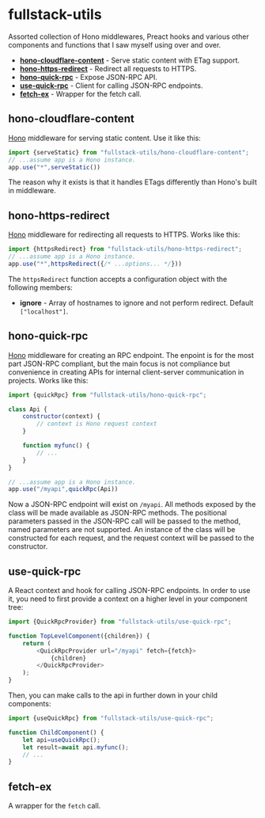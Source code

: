 # fullstack-utils
Assorted collection of Hono middlewares, Preact hooks and various other components and functions that I
saw myself using over and over.

- __[hono-cloudflare-content](#hono-cloudflare-content)__ - Serve static content with ETag support.
- __[hono-https-redirect](#hono-cloudflare-content)__ - Redirect all requests to HTTPS.
- __[hono-quick-rpc](#hono-quick-rpc)__ - Expose JSON-RPC API.
- __[use-quick-rpc](#use-quick-rpc)__ - Client for calling JSON-RPC endpoints.
- __[fetch-ex](#fetch-ex)__ - Wrapper for the fetch call.

## hono-cloudflare-content
[Hono](https://hono.dev/) middleware for serving static content. Use it like this:
```javascript
import {serveStatic} from "fullstack-utils/hono-cloudflare-content";
// ...assume app is a Hono instance.
app.use("*",serveStatic())
```
The reason why it exists is that it handles ETags differently than Hono's built in middleware.

## hono-https-redirect
[Hono](https://hono.dev/) middleware for redirecting all requests to HTTPS. Works like this:
```javascript
import {httpsRedirect} from "fullstack-utils/hono-https-redirect";
// ...assume app is a Hono instance.
app.use("*",httpsRedirect({/* ...options... */}))
```
The `httpsRedirect` function accepts a configuration object with the following members:
* __ignore__ - Array of hostnames to ignore and not perform redirect. Default `["localhost"]`.

## hono-quick-rpc
[Hono](https://hono.dev/) middleware for creating an RPC endpoint. The enpoint is for the most part JSON-RPC
compliant, but the main focus is not compliance but convenience in creating APIs for internal
client-server communication in projects. Works like this:

```javascript
import {quickRpc} from "fullstack-utils/hono-quick-rpc";

class Api {
    constructor(context) {
        // context is Hono request context
    }

    function myfunc() {
        // ...
    }
}

// ...assume app is a Hono instance.
app.use("/myapi",quickRpc(Api))
```
Now a JSON-RPC endpoint will exist on `/myapi`. All methods exposed by the class will be made available
as JSON-RPC methods. The positional parameters passed in the JSON-RPC call will be passed to the method,
named parameters are not supported. An instance of the class will be constructed for each request, 
and the request context will be passed to the constructor.

## use-quick-rpc
A React context and hook for calling JSON-RPC endpoints. In order to use it, you need to first provide a
context on a higher level in your component tree:

```javascript
import {QuickRpcProvider} from "fullstack-utils/use-quick-rpc";

function TopLevelComponent({children}) {
    return (
        <QuickRpcProvider url="/myapi" fetch={fetch}>
            {children}
        </QuickRpcProvider>
    );
}
```

Then, you can make calls to the api in further down in your child components:
```javascript
import {useQuickRpc} from "fullstack-utils/use-quick-rpc";

function ChildComponent() {
    let api=useQuickRpc();
    let result=await api.myfunc();
    // ...
}
```

## fetch-ex
A wrapper for the `fetch` call.
